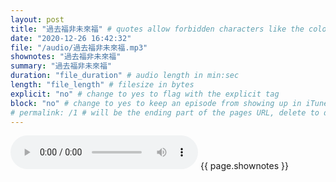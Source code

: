 ```yaml
---
layout: post
title: "過去福非未來福" # quotes allow forbidden characters like the colon
date: "2020-12-26 16:42:32"
file: "/audio/過去福非未來福.mp3"
shownotes: "過去福非未來福"
summary: "過去福非未來福"
duration: "file_duration" # audio length in min:sec
length: "file_length" # filesize in bytes
explicit: "no" # change to yes to flag with the explicit tag
block: "no" # change to yes to keep an episode from showing up in iTunes
# permalink: /1 # will be the ending part of the pages URL, delete to default to the title
---
```


<audio controls>
<source src="{{site.url}}{{site.baseurl}}{{ page.file }}" type="audio/x-mp3">
Your browser does not support the audio element.
</audio>
{{ page.shownotes }}
